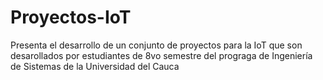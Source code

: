 # Proyectos-IoT
Presenta el desarrollo de un conjunto de proyectos para la IoT que son desarollados por estudiantes de 8vo semestre del prograga de Ingeniería de Sistemas de la Universidad del Cauca
